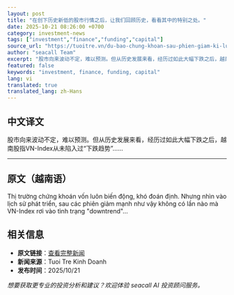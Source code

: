 ```yaml
---
layout: post
title: "在创下历史新低的股市行情之后，让我们回顾历史，看看其中的特别之处。"
date: 2025-10-21 08:26:00 +0700
category: investment-news
tags: ["investment","finance","funding","capital"]
source_url: "https://tuoitre.vn/du-bao-chung-khoan-sau-phien-giam-ki-luc-hay-nhin-vao-lich-su-de-thay-diem-dac-biet-20251021090331484.htm"
author: "seacall Team"
excerpt: "股市向来波动不定，难以预测。但从历史发展来看，经历过如此大幅下跌之后，越南股指VN-Index从未陷入过“下跌趋势”……..."
featured: false
keywords: "investment, finance, funding, capital"
lang: vi
translated: true
translated_lang: zh-Hans
---
```


## 中文译文

股市向来波动不定，难以预测。但从历史发展来看，经历过如此大幅下跌之后，越南股指VN-Index从未陷入过“下跌趋势”……

---

## 原文（越南语）

Thị trường chứng khoán vốn luôn biến động, khó đoán định. Nhưng nhìn vào lịch sử phát triển, sau các phiên giảm mạnh như vậy không có lần nào mà VN-Index rơi vào tình trạng "downtrend"…

## 相关信息

- **原文链接**：[查看完整新闻](https://tuoitre.vn/du-bao-chung-khoan-sau-phien-giam-ki-luc-hay-nhin-vao-lich-su-de-thay-diem-dac-biet-20251021090331484.htm)
- **新闻来源**：Tuoi Tre Kinh Doanh
- **发布时间**：2025/10/21

*想要获取更专业的投资分析和建议？欢迎体验 seacall AI 投资顾问服务。*